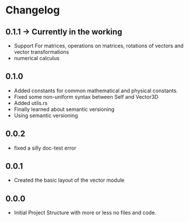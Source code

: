 # Changelog

## 0.1.1 -> Currently in the working

- Support For matrices, operations on matrices, rotations of vectors and vector transformations
- numerical calculus

## 0.1.0

- Added constants for common mathematical and physical constants.
- Fixed some non-uniform syntax between Self and Vector3D
- Added utils.rs
- Finally learned about semantic versioning
- Using semantic versioning

## 0.0.2

- fixed a silly doc-test error

## 0.0.1

- Created the basic layout of the vector module

## 0.0.0

- Initial Project Structure with more or less no files and code.
